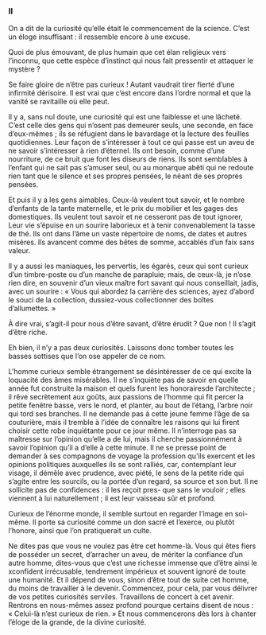 ### II

On a dit de la curiosité qu’elle était le commencement de la science. C’est un éloge insuffisant : il ressemble encore à une excuse.

Quoi de plus émouvant, de plus humain que cet élan religieux vers l’inconnu, que cette espèce d’instinct qui nous fait pressentir et attaquer le mystère ?

Se faire gloire de n’être pas curieux ! Autant vaudrait tirer fierté d’une infirmité dérisoire. Il est vrai que c’est encore dans l’ordre normal et que la vanité se ravitaille où elle peut.

Il y a, sans nul doute, une curiosité qui est une faiblesse et une lâcheté. C’est celle des gens qui n’osent pas demeurer seuls, une seconde, en face d’eux-mêmes ; ils se réfugient dans le bavardage et la lecture des feuilles quotidiennes. Leur façon de s’intéresser à tout ce qui passe est un aveu de ne savoir s’intéresser à rien d’éternel. Ils ont besoin, comme d’une nourriture, de ce bruit que
font les diseurs de riens. Ils sont semblables à l’enfant qui ne sait pas s’amuser seul, ou au monarque abêti qui ne redoute rien tant que le silence et ses propres pensées, le néant de ses propres pensées.

Et puis il y a les gens aimables. Ceux-là veulent tout savoir, et le nombre d’enfants de la tante maternelle, et le prix du mobilier et les gages des domestiques. Ils veulent tout savoir et ne cesseront pas de tout ignorer, Leur vie s’épuise en un sourire laborieux et à tenir convenablement la tasse de thé. Ils ont dans l’âme un vaste répertoire de noms, de dates et autres misères. Ils avancent comme des bêtes de somme, accablés d’un faix sans valeur.

Il y a aussi les maniaques, les pervertis, les égarés, ceux qui sont curieux d’un timbre-poste ou d’un manche de parapluie; mais, de ceux-là, je n’ose rien dire, en souvenir d’un vieux maître fort savant qui nous conseillait, jadis, avec un sourire : « Vous qui abordez la carrière des sciences, ayez d’abord le souci de la collection, dussiez-vous collectionner des boîtes d’allumettes. »

À dire vrai, s’agit-il pour nous d’être savant, d’être érudit ? Que non ! Il s’agit d’être riche.

Eh bien, il n’y a pas deux curiosités. Laissons donc tomber toutes les basses sottises que l’on ose appeler de ce nom.

L’homme curieux semble étrangement se désintéresser de ce qui excite la loquacité des âmes misérables. Il ne s’inquiète pas de savoir en quelle année fut construite la maison et quels furent les honorairesde l’architecte ; il rêve secrètement aux goûts, aux passions de l’homme qui fit percer la petite fenêtre basse, vers le nord, et planter, au bout de l’étang, l’arbre noir qui tord ses branches. Il ne demande pas à cette jeune femme l’âge de sa couturière, mais il tremble à l’idée de connaître les raisons qui lui firent choisir cette robe inquiétante pour ce jour même. Il n’interroge pas sa maîtresse sur l’opinion qu’elle a de lui, mais il cherche passionnément à savoir l’opinion qu’il a d’elle à cette minute. Il ne se presse point de demander à ses compagnons de voyage la profession qu’ils exercent et les opinions politiques auxquelles ils se sont ralliés, car, contemplant leur visage, il démêle avec prudence, avec piété, le sens de la petite ride qui s’agite entre les sourcils, ou la portée d’un regard, sa source et son but. Il ne sollicite pas de confidences : il les reçoit pres-
que sans le vouloir ; elles viennent à lui naturellement ; il est leur vaisseau sûr et profond.

Curieux de l’énorme monde, il semble surtout en regarder l’image en soi-même. Il porte sa curiosité comme un don sacré et l’exerce, ou plutôt l’honore, ainsi que l’on pratiquerait un culte.

Ne dites pas que vous ne voulez pas être cet homme-là. Vous qui êtes fiers de posséder un secret, d’arracher un aveu, de mériter la confiance d’un autre homme, dites-vous que c’est une richesse immense que d’être ainsi le xconfident irrécusable, tendrement impérieux et souvent ignoré de toute une humanité. Et il dépend de vous, sinon d’être tout de suite cet homme, du moins de travailler à le devenir. Commencez, pour cela, par vous délivrer de vos petites curiosités serviles. Travaillons de concert à cet avenir. Rentrons en nous-mêmes assez profond pourque certains disent de nous : « Celui-là n’est curieux de rien. » Et nous commencerons dès lors à chanter l’éloge de la grande, de la divine curiosité.
